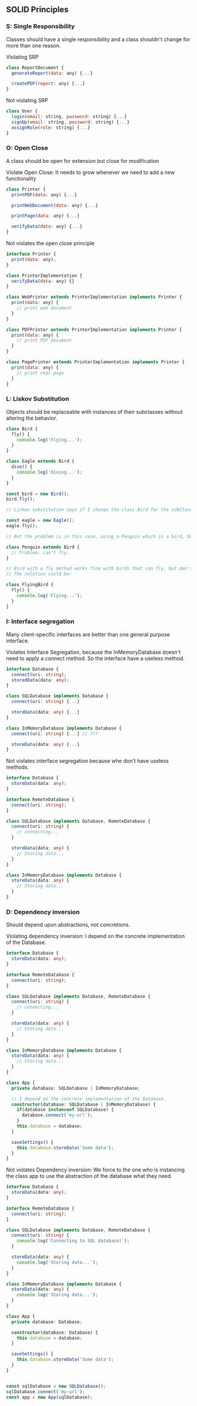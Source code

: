 ## SOLID Principles

### S: Single Responsibility
Classes should have a single responsibility and a class shouldn't change for more than one reason.

Violating SRP
```js
class ReportDocument {
  generateReport(data: any) {...}

  createPDF(report: any) {...}
}
```

Not violating SRP
```js
class User {
  login(email: string, password: string) {...}
  signUp(email: string, password: string) {...}
  assignRole(role: string) {...}
}
```

### O: Open Close
A class should be open for extension but close for modification

Violate Open Close: It needs to grow whenever we need to add a new functionality
```js
class Printer {
  printPDF(data: any) {...}

  printWebDocument(data: any) {...}

  printPage(data: any) {...}

  verifyData(data: any) {...}
}
```

Not violates the open close principle
```js
interface Printer {
  print(data: any);
}

class PrinterImplementation {
  verifyData(data: any) {}
}

class WebPrinter extends PrinterImplementation implements Printer {
  print(data: any) {
    // print web document
  }
}

class PDFPrinter extends PrinterImplementation implements Printer {
  print(data: any) {
    // print PDF document
  }
}

class PagePrinter extends PrinterImplementation implements Printer {
  print(data: any) {
    // print real page
  }
}
```

### L: Liskov Substitution
Objects should be replaceable with instances of their subclasses without altering the behavior.


```js
class Bird {
  fly() {
    console.log('Flying...');
  }
}

class Eagle extends Bird {
  dive() {
    console.log('Diving...');
  }
}

const bird = new Bird();
bird.fly();

// Liskov substitution says if I change the class Bird for the subClasss Eagle I should get the same behavior of flying. Like this:

const eagle = new Eagle();
eagle.fly();

// But the problem is in this case, using a Penguin which is a bird, but clan't fly.

class Penguin extends Bird {
  // Problem: can't fly.
}

// Bird with a fly method works fine with birds that can fly, but don't work for birds which can't fly.
// The solution could be:

class FlyingBird {
  fly() {
    console.log('Flying...');
  }
}

```

### I: Interface segregation
Many client-specific interfaces are better than one general purpose interface.

Violates Interface Segregation, because the InMemoryDatabase doesn't need to apply a connect method. So the interface have a useless method.
```ts
interface Database {
  connect(uri: string);
  storedData(data: any);
}

class SQLDatabase implements Database {
  connect(uri: string) {...}

  storeData(data: any) {...}
}

class InMemoryDatabase implements Database {
  connect(uri: string) {...} // ???

  storeData(data: any) {...}
}

```

Not violates interface segregation because whe don't have useless methods.
```ts
interface Database {
  storeData(data: any);
}

interface RemoteDatabase {
  connect(uri: string);
}

class SQLDatabase implements Database, RemoteDatabase {
  connect(uri: string) {
    // connecting...
  }

  storeData(data: any) {
    // Storing data...
  }
}

class InMemoryDatabase implements Database {
  storeData(data: any) {
    // Storing data...
  }
}
```

### D: Dependency inversion
Should depend upon abstractions, not concretions.

Violating dependency inversion: I depend on the concrete implementation of the Database.
```ts
interface Database {
  storeData(data: any);
}

interface RemoteDatabase {
  connect(uri: string);
}

class SQLDatabase implements Database, RemoteDatabase {
  connect(uri: string) {
    // connecting...
  }

  storeData(data: any) {
    // Storing data...
  }
}

class InMemoryDatabase implements Database {
  storeData(data: any) {
    // Storing data...
  }
}

class App {
  private database: SQLDatabase | InMemoryDatabase;

  // I depend on the concrete implementation of the Database.
  constructor(database: SQLDatabase | InMemoryDatabase) {
    if(database instanceof SQLDatabase) {
      database.connect('my-url');
    }
    this.database = database;
  }

  saveSettings() {
    this.database.storeData('Some data');
  }
}
```


Not violates Dependency inversion: We force to the one who is instancing the class app to use the abstraction of the database what they need. 
```ts
interface Database {
  storeData(data: any);
}

interface RemoteDatabase {
  connect(uri: string);
}

class SQLDatabase implements Database, RemoteDatabase {
  connect(uri: string) {
    console.log('Connecting to SQL database!');
  }

  storeData(data: any) {
    console.log('Storing data...');
  }
}

class InMemoryDatabase implements Database {
  storeData(data: any) {
    console.log('Storing data...');
  }
}

class App {
  private database: Database;

  constructor(database: Database) {
    this.database = database; 
  }

  saveSettings() {
    this.database.storeData('Some data');
  }
}


const sqlDatabase = new SQLDatabase();
sqlDatabase.connect('my-url');
const app = new App(sqlDatabase);
```
